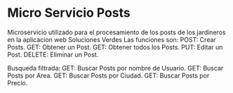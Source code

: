 # Micro Servicio Posts
Microservicio utilizado para el procesamiento de los posts de los jardineros en la aplicacion web Soluciones Verdes
Las funciones son:
POST: Crear Posts.
GET: Obtener un Post.
GET: Obtener todos los Posts.
PUT: Editar un Post.
DELETE: Eliminar un Post.

Busqueda filtrada:
GET: Buscar Posts por nombre de Usuario.
GET: Buscar Posts por Area.
GET: Buscar Posts por Ciudad.
GET: Buscar Posts por Precio.
